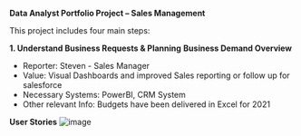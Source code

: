**Data Analyst Portfolio Project – Sales Management**

This project includes four main steps:

**1. Understand Business Requests & Planning**
**Business Demand Overview**
- Reporter: Steven - Sales Manager 
- Value: Visual Dashboards and improved Sales reporting or follow up for salesforce
- Necessary Systems: PowerBI, CRM System
- Other relevant Info: Budgets have been delivered in Excel for 2021

**User Stories**
![image](https://github.com/anhphi02/SQLPowerBI_SalesOverview/assets/133608327/4aa6fa54-eff9-420d-b874-ecd110f75597)
